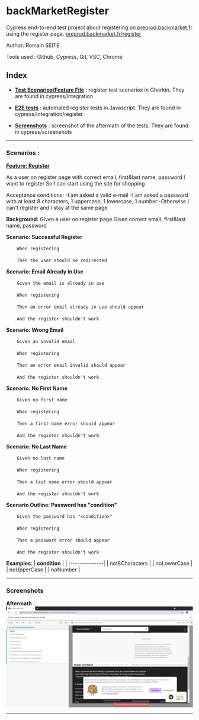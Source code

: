 # backMarketRegister

Cypress end-to-end test project about registering on [preprod.backmarket.fr](https://preprod.backmarket.fr/register) using the register page. [preprod.backmarket.fr/register](preprod.backmarket.fr/register)

Author: Romain SEITE

Tools used : Github, Cypress, Git, VSC, Chrome

## Index

* [**Test Scenarios/Feature File**](cypress/integration/register.feature) : register test scenarios in Gherkin. They are found in cypress/integration

* [**E2E tests**](cypress/integration/register/register.spec.js) : automated register tests in Javascript. They are found in cypress/integration/register

* [**Screenshots**](#Screenshots) : screenshot of the aftermath of the tests. They are found in cypress/screenshots

- - - - - - - - - - - - - - - - - - - - - - - - - - - - - - -

### Scenarios :

[**Feature: Register**](cypress/integration/register.feature)

  As a user on register page with correct email, first&last name, password
  I want to register
  So I can start using the site for shopping

  Acceptance conditions:
    -I am asked a valid e-mail
    -I am asked a password with at least 8 characters, 1 uppercase, 1 lowercase, 1 number
    -Otherwise I can't register and I stay at the same page
    
**Background:**
        Given a user on register page
        Given correct email, first&last name, password
    
**Scenario: Successful Register**

        When registering
        
        Then the user should be redirected
        
**Scenario: Email Already in Use**

        Given the email is already in use
        
        When registering
        
        Then an error email already in use should appear
        
        And the register shouldn't work

**Scenario: Wrong Email**

        Given an invalid email
        
        When registering
        
        Then an error email invalid should appear
        
        And the register shouldn't work

**Scenario: No First Name**

        Given no first name
        
        When registering
        
        Then a first name error should appear
        
        And the register shouldn't work

**Scenario: No Last Name**

        Given no last name
        
        When registering
        
        Then a last name error should appear
        
        And the register shouldn't work
    
**Scenario Outline: Password has "condition"**

        Given the password has "<condition>"
        
        When registering
        
        Then a password error should appear
        
        And the register shouldn't work

   **Examples**: 
| **condition**  |
| :--------------|
| not8Characters |
| noLowerCase    |
| noUpperCase    |
| noNumber       |

- - - - - - - - - - - - - - - - - - - - - - - - - - - - - - -

### Screenshots

**Aftermath** :
![aftermath](cypress/screenshots/aftermath.png?raw=true)


- - - - - - - - - - - - - - - - - - - - - - - - - - - - - - -
